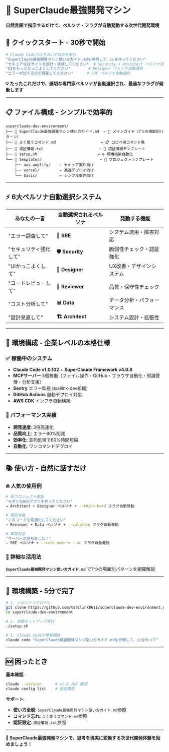 # 🎯 SuperClaude最強開発マシン

**自然言語で指示するだけで、ペルソナ・フラグが自動発動する次世代開発環境**

## 🚀 **クイックスタート** - 30秒で開始

```bash
# Claude Codeで以下のいずれかを実行
"SuperClaude最強開発マシン使い方ガイド.mdを参照して、○○を作ってください"
"セキュアなECサイトを設計・実装してください"  # Security + Architect ペルソナ自動選択
"UIをもっとかっこよくしてください"        # Designer ペルソナ自動選択
"エラーが出てるので調査してください"      # SRE ペルソナ自動選択
```

**💡 たったこれだけで、適切な専門家ペルソナが自動選択され、最適なフラグが発動します**

---

## 📋 **ファイル構成** - シンプルで効率的

```
superclaude-dev-environment/
├── 📄 SuperClaude最強開発マシン使い方ガイド.md  ← 💎 メインガイド（7つの場面別パターン）
├── 📄 よく使うコマンド.md                    ← 📋 コピペ用コマンド集
├── 📄 認証情報.txt                         ← 🔐 認証情報テンプレート
├── 📄 setup.sh                           ← ⚙️ 環境構築自動化
└── 📁 templates/                          ← 📁 プロジェクトテンプレート
    ├── aws-amplify/    ← セキュア案件向け
    ├── vercel/         ← 高速デプロイ向け
    └── basic/          ← シンプル案件向け
```

---

## ⚡ **6大ペルソナ自動選択システム**

| あなたの一言 | 自動選択されるペルソナ | 発動する機能 |
|------------|-------------------|----------|
| "エラー調査して" | **🚨 SRE** | システム運用・障害対応 |
| "セキュリティ強化して" | **🛡️ Security** | 脆弱性チェック・認証強化 |
| "UIかっこよくして" | **🎨 Designer** | UX改善・デザインシステム |
| "コードレビューして" | **👀 Reviewer** | 品質・保守性チェック |
| "コスト分析して" | **📊 Data** | データ分析・パフォーマンス |
| "設計見直して" | **🏗️ Architect** | システム設計・拡張性 |

---

## 🎯 **環境構成** - 企業レベルの本格仕様

### **✅ 稼働中のシステム**
- **Claude Code v1.0.102** + **SuperClaude Framework v4.0.8**
- **MCPサーバー** 5個稼働（ファイル操作・GitHub・ブラウザ自動化・知識管理・分析支援）
- **Sentry** エラー監視 (tsailink-dev組織)
- **GitHub Actions** 自動デプロイ対応
- **AWS CDK** インフラ自動構築

### **🚀 パフォーマンス実績**
- **開発速度**: 3倍高速化
- **品質向上**: エラー80%削減
- **効率化**: 並列処理で60%時間短縮
- **自動化**: ワンコマンドデプロイ

---

## 📚 **使い方** - 自然に話すだけ

### **🔥 人気の使用例**
```bash
# 新プロジェクト開始
"モダンなWebアプリを作ってください"
→ Architect + Designer ペルソナ + --think-hard フラグ自動発動

# 既存改善
"このコードを最適化してください"
→ Reviewer + Data ペルソナ + --validate フラグ自動発動

# 緊急対応
"サーバーが落ちました！"
→ SRE ペルソナ + --safe-mode + --uc フラグ自動発動
```

### **💎 詳細な活用法**
**`SuperClaude最強開発マシン使い方ガイド.md`** で7つの場面別パターンを網羅解説

---

## 🔧 **環境構築** - 5分で完了

```bash
# 1. リポジトリクローン
git clone https://github.com/tsailink0611/superclaude-dev-environment.git
cd superclaude-dev-environment

# 2. 自動セットアップ実行
./setup.sh

# 3. Claude Codeで開発開始
claude code "SuperClaude最強開発マシン使い方ガイド.mdを参照して、○○を作って"
```

---

## 🆘 **困ったとき**

**基本確認**:
```bash
claude --version      # v1.0.102 確認
claude config list    # 設定確認
```

**サポート**:
- **使い方全般**: `SuperClaude最強開発マシン使い方ガイド.md`参照
- **コマンド忘れ**: `よく使うコマンド.md`参照  
- **認証設定**: `認証情報.txt`参照

---

**🎉 SuperClaude最強開発マシンで、思考を現実に変換する次世代開発体験を始めましょう！**